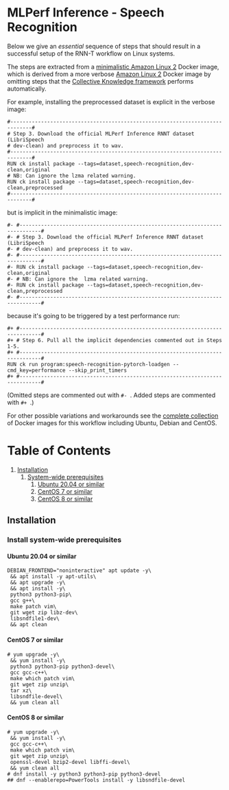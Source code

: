 # MLPerf Inference - Speech Recognition

Below we give an _essential_ sequence of steps that should result in a successful setup 
of the RNN-T workflow on Linux systems.

The steps are extracted from a [minimalistic Amazon Linux
2](https://github.com/ctuning/ck-mlperf/blob/master/docker/speech-recognition.rnnt/Dockerfile.amazonlinux.min)
Docker image, which is derived from a more verbose [Amazon Linux
2](https://github.com/ctuning/ck-mlperf/blob/master/docker/speech-recognition.rnnt/Dockerfile.amazonlinux)
Docker image by omitting steps that the [Collective Knowledge
framework](https://github.com/ctuning/ck) performs automatically.

For example, installing the preprocessed dataset is explicit in the verbose image:
```
#-----------------------------------------------------------------------------#
# Step 3. Download the official MLPerf Inference RNNT dataset (LibriSpeech
# dev-clean) and preprocess it to wav.
#-----------------------------------------------------------------------------#
RUN ck install package --tags=dataset,speech-recognition,dev-clean,original
# NB: Can ignore the lzma related warning.
RUN ck install package --tags=dataset,speech-recognition,dev-clean,preprocessed
#-----------------------------------------------------------------------------#
```
but is implicit in the minimalistic image:
```
#- #-----------------------------------------------------------------------------#
#- # Step 3. Download the official MLPerf Inference RNNT dataset (LibriSpeech
#- # dev-clean) and preprocess it to wav.
#- #-----------------------------------------------------------------------------#
#- RUN ck install package --tags=dataset,speech-recognition,dev-clean,original
#- # NB: Can ignore the  lzma related warning.
#- RUN ck install package --tags=dataset,speech-recognition,dev-clean,preprocessed
#- #-----------------------------------------------------------------------------#
```
because it's going to be triggered by a test performance run:
```
#+ #-----------------------------------------------------------------------------#
#+ # Step 6. Pull all the implicit dependencies commented out in Steps 1-5.
#+ #-----------------------------------------------------------------------------#
RUN ck run program:speech-recognition-pytorch-loadgen --cmd_key=performance --skip_print_timers
#+ #-----------------------------------------------------------------------------#
```
(Omitted steps are commented out with `#- `. Added steps are commented with `#+ `.)

For other possible variations and workarounds see the [complete
collection](https://github.com/ctuning/ck-mlperf/blob/master/docker/speech-recognition.rnnt/README.md)
of Docker images for this workflow including Ubuntu, Debian and CentOS.

# Table of Contents

1. [Installation](#install)
    1. [System-wide prerequisites](#install_system)
        1. [Ubuntu 20.04 or similar](#install_system_ubuntu)
        1. [CentOS 7 or similar](#install_system_centos_7)
        1. [CentOS 8 or similar](#install_system_centos_8)

<a name="install"></a>
## Installation

<a name="install_system"></a>
### Install system-wide prerequisites

<a name="install_system_ubuntu"></a>
#### Ubuntu 20.04 or similar
```
DEBIAN_FRONTEND="noninteractive" apt update -y\
 && apt install -y apt-utils\
 && apt upgrade -y\
 && apt install -y\
 python3 python3-pip\
 gcc g++\
 make patch vim\
 git wget zip libz-dev\
 libsndfile1-dev\
 && apt clean
```

<a name="install_system_centos_7"></a>
#### CentOS 7 or similar
```
# yum upgrade -y\
 && yum install -y\
 python3 python3-pip python3-devel\
 gcc gcc-c++\
 make which patch vim\
 git wget zip unzip\
 tar xz\
 libsndfile-devel\
 && yum clean all
```

<a name="install_system_centos_8"></a>
#### CentOS 8 or similar
```
# yum upgrade -y\
 && yum install -y\
 gcc gcc-c++\
 make which patch vim\
 git wget zip unzip\
 openssl-devel bzip2-devel libffi-devel\
 && yum clean all
# dnf install -y python3 python3-pip python3-devel
## dnf --enablerepo=PowerTools install -y libsndfile-devel
```
